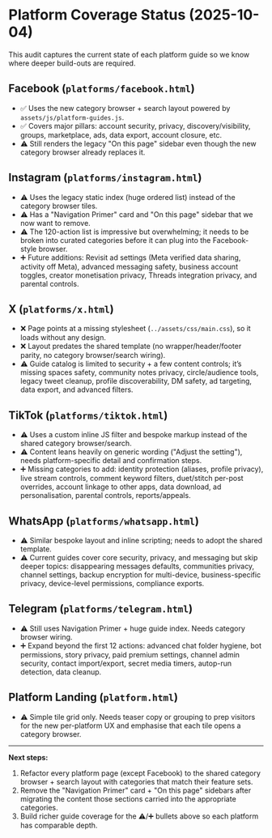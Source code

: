 # Platform Coverage Status (2025-10-04)

This audit captures the current state of each platform guide so we know where deeper build-outs are required.

## Facebook (`platforms/facebook.html`)
* ✅ Uses the new category browser + search layout powered by `assets/js/platform-guides.js`.
* ✅ Covers major pillars: account security, privacy, discovery/visibility, groups, marketplace, ads, data export, account closure, etc.
* ⚠️ Still renders the legacy "On this page" sidebar even though the new category browser already replaces it.

## Instagram (`platforms/instagram.html`)
* ⚠️ Uses the legacy static index (huge ordered list) instead of the category browser tiles.
* ⚠️ Has a "Navigation Primer" card and "On this page" sidebar that we now want to remove.
* ⚠️ The 120-action list is impressive but overwhelming; it needs to be broken into curated categories before it can plug into the Facebook-style browser.
* ➕ Future additions: Revisit ad settings (Meta verified data sharing, activity off Meta), advanced messaging safety, business account toggles, creator monetisation privacy, Threads integration privacy, and parental controls.

## X (`platforms/x.html`)
* ❌ Page points at a missing stylesheet (`../assets/css/main.css`), so it loads without any design.
* ❌ Layout predates the shared template (no wrapper/header/footer parity, no category browser/search wiring).
* ⚠️ Guide catalog is limited to security + a few content controls; it’s missing spaces safety, community notes privacy, circle/audience tools, legacy tweet cleanup, profile discoverability, DM safety, ad targeting, data export, and advanced filters.

## TikTok (`platforms/tiktok.html`)
* ⚠️ Uses a custom inline JS filter and bespoke markup instead of the shared category browser/search.
* ⚠️ Content leans heavily on generic wording ("Adjust the setting"), needs platform-specific detail and confirmation steps.
* ➕ Missing categories to add: identity protection (aliases, profile privacy), live stream controls, comment keyword filters, duet/stitch per-post overrides, account linkage to other apps, data download, ad personalisation, parental controls, reports/appeals.

## WhatsApp (`platforms/whatsapp.html`)
* ⚠️ Similar bespoke layout and inline scripting; needs to adopt the shared template.
* ⚠️ Current guides cover core security, privacy, and messaging but skip deeper topics: disappearing messages defaults, communities privacy, channel settings, backup encryption for multi-device, business-specific privacy, device-level permissions, compliance exports.

## Telegram (`platforms/telegram.html`)
* ⚠️ Still uses Navigation Primer + huge guide index. Needs category browser wiring.
* ➕ Expand beyond the first 12 actions: advanced chat folder hygiene, bot permissions, story privacy, paid premium settings, channel admin security, contact import/export, secret media timers, autop-run detection, data cleanup.

## Platform Landing (`platform.html`)
* ⚠️ Simple tile grid only. Needs teaser copy or grouping to prep visitors for the new per-platform UX and emphasise that each tile opens a category browser.

---

**Next steps:**
1. Refactor every platform page (except Facebook) to the shared category browser + search layout with categories that match their feature sets.
2. Remove the "Navigation Primer" card + "On this page" sidebars after migrating the content those sections carried into the appropriate categories.
3. Build richer guide coverage for the ⚠️/➕ bullets above so each platform has comparable depth.
